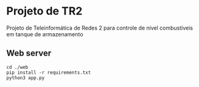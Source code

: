 # Projeto de TR2
Projeto de Teleinformática de Redes 2 para controle de nível combustiveis em tanque de armazenamento

## Web server
```
cd ./web
pip install -r requirements.txt
python3 app.py
```

